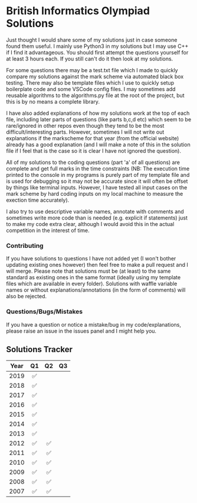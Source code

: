 # British Informatics Olympiad Solutions
Just thought I would share some of my solutions just in case someone found them useful. I mainly use Python3 in my solutions but I may use C++ if I find it advantageous. You should first attempt the questions yourself for at least 3 hours each. If you still can't do it then look at my solutions.

For some questions there may be a test.txt file which I made to quickly compare my solutions against the mark scheme via automated black box testing. 
There may also be template files which I use to quickly setup boilerplate code and some VSCode config files.
I may sometimes add reusable algorithms to the algorithms.py file at the root of the project, but this is by no means a complete library.

I have also added explanations of how my solutions work at the top of each file, including later parts of questions (like parts b,c,d etc) which seem to be rare/ignored in other repos even though they tend to be the most difficult/interesting parts. However, sometimes I will not write out explanations if the markscheme for that year (from the official website) already has a good explanation (and I will make a note of this in the solution file if I feel that is the case so it is clear I have not ignored the question).

All of my solutions to the coding questions (part 'a' of all questions) are complete and get full marks in the time constraints (NB: The execution time printed to the console in my programs is purely part of my template file and is used for debugging so it may not be accurate since it will often be offset by things like terminal inputs. However, I have tested all input cases on the mark scheme by hard coding inputs on my local machine to measure the exection time accurately).

I also try to use descriptive variable names, annotate with comments and sometimes write more code than is needed (e.g. explicit if statements) just to make my code extra clear, although I would avoid this in the actual competition in the interest of time.

### Contributing ### 
If you have solutions to questions I have not added yet (I won't bother updating existing ones however) then feel free to make a pull request and I will merge. Please note that solutions must be (at least) to the same standard as existing ones in the same format (ideally using my template files which are available in every folder). Solutions with waffle variable names or without explanations/annotations (in the form of comments) will also be rejected.

### Questions/Bugs/Mistakes ###
If you have a question or notice a mistake/bug in my code/explanations, please raise an issue in the issues panel and I might help you.

## Solutions Tracker ##
| Year          | Q1                 | Q2                 | Q3                 |
| ------------- | :----------------: | :----------------: | :----------------: |
| 2019          | :white_check_mark: |                    |                    |    
| 2018          | :white_check_mark: |                    |                    |  
| 2017          | :white_check_mark: |                    |                    |  
| 2016          | :white_check_mark: |                    |                    |  
| 2015          | :white_check_mark: |                    |                    | 
| 2014          | :white_check_mark: |                    |                    | 
| 2013          | :white_check_mark: |                    |                    | 
| 2012          | :white_check_mark: | :white_check_mark: |                    | 
| 2011          | :white_check_mark: | :white_check_mark: |                    | 
| 2010          | :white_check_mark: | :white_check_mark: |                    |
| 2009          | :white_check_mark: | :white_check_mark: |                    |
| 2008          | :white_check_mark: | :white_check_mark: |                    |
| 2007          | :white_check_mark: | :white_check_mark: |                    |

